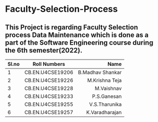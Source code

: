 # Faculty-Selection-Process
## This Project is regarding Faculty Selection process Data Maintenance which is done as a part of the Software Engineering course during the 6th semester(2022).
| Sl.no | Roll Numbers | Name |
| :---         |     :---:      |          ---: |
| 1   |  CB.EN.U4CSE19206    | B.Madhav Shankar |
| 2   |  CB.EN.U4CSE19226    | M.Krishna Teja |
| 3   |  CB.EN.U4CSE19228    | M.Vaishnav |
| 4   |  CB.EN.U4CSE19233    | P.S.Ganesan|
| 5   |  CB.EN.U4CSE19255    | V.S.Tharunika|
| 6   |  CB.EN.U4CSE19257    | K.Varadharajan|
